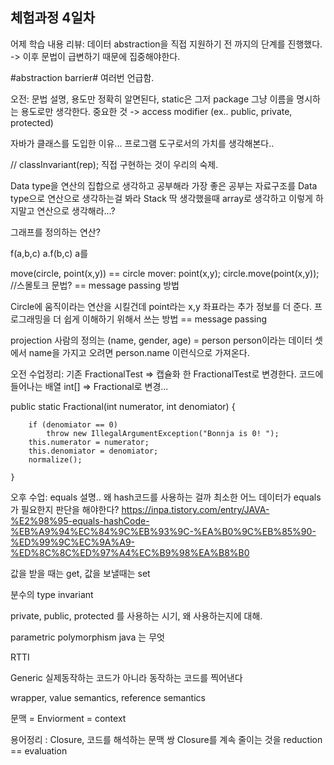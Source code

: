 ## 체험과정 4일차 ##

어제 학습 내용 리뷰: 데이터 abstraction을 직접 지원하기 전 까지의 단계를 진행했다. -> 이후 문법이 급변하기 때문에 집중해야한다.

#abstraction barrier# 여러번 언급함.


오전: 문법 설명, 용도만 정확히 알면된다, static은 그저 package 그냥 이름을 명시하는 용도로만 생각한다.
중요한 것 -> access modifier (ex.. public, private, protected)

자바가 클래스를 도입한 이유... 프로그램 도구로서의 가치를 생각해본다..

// classInvariant(rep); 직접 구현하는 것이 우리의 숙제.

Data type을 연산의 집합으로 생각하고 공부해라 가장 좋은 공부는 자료구조를 Data type으로 연산으로 생각하는걸 봐라 Stack 딱 생각했을때 array로 생각하고 이렇게 하지말고
연산으로 생각해라...?

그래프를 정의하는 연산?

f(a,b,c)      a.f(b,c) 
a를 

move(circle, point(x,y)) == circle mover: point(x,y);
circle.move(point(x,y));  //스몰토크 문법? == message passing 방법

Circle에 움직이라는 연산을 시킬건데 point라는 x,y 좌표라는 추가 정보를 더 준다. 프로그래밍을 더 쉽게 이해하기 위해서 쓰는 방법 == message passing

projection 
사람의 정의는 (name, gender, age) = person
person이라는 데이터 셋에서 name을 가지고 오려면 person.name 이런식으로 가져온다.

오전 수업정리: 기존 FractionalTest => 캡슐화 한 FractionalTest로 변경한다.
코드에 들어나는 배열 int[] => Fractional로 변경... 


public static Fractional(int numerator, int denomiator) { 
                                                       
        if (denomiator == 0)
            throw new IllegalArgumentException("Bonnja is 0! ");
        this.numerator = numerator;
        this.denomiator = denomiator;
        normalize();

    }


오후 수업: equals 설명..
왜 hash코드를 사용하는 걸까
최소한 어느 데이터가 equals가 필요한지 판단을 해야한다?
https://inpa.tistory.com/entry/JAVA-%E2%98%95-equals-hashCode-%EB%A9%94%EC%84%9C%EB%93%9C-%EA%B0%9C%EB%85%90-%ED%99%9C%EC%9A%A9-%ED%8C%8C%ED%97%A4%EC%B9%98%EA%B8%B0

값을 받을 때는 get, 값을 보낼때는 set

분수의 type invariant


private, public, protected 를 사용하는 시기, 왜 사용하는지에 대해.

parametric polymorphism java 는 무엇

RTTI


Generic 실제동작하는 코드가 아니라 동작하는 코드를 찍어낸다


wrapper, value semantics, reference semantics

문맥 = Enviorment = context


용어정리 : Closure, 코드를 해석하는 문맥 쌍
Closure를 계속 줄이는 것을 reduction == evaluation
